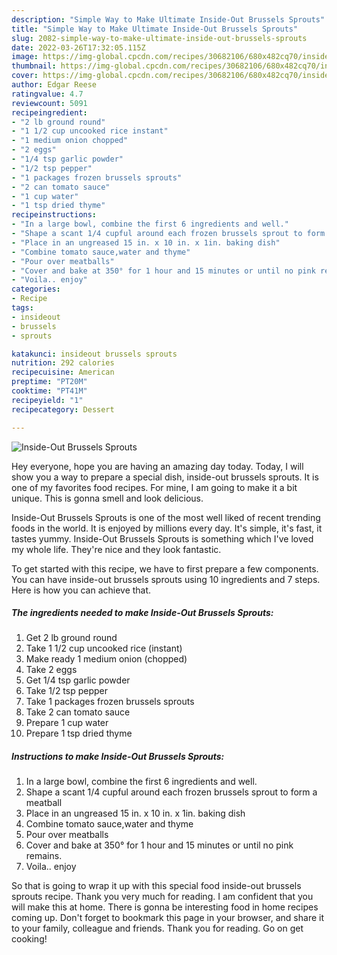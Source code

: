 ```yaml
---
description: "Simple Way to Make Ultimate Inside-Out Brussels Sprouts"
title: "Simple Way to Make Ultimate Inside-Out Brussels Sprouts"
slug: 2082-simple-way-to-make-ultimate-inside-out-brussels-sprouts
date: 2022-03-26T17:32:05.115Z
image: https://img-global.cpcdn.com/recipes/30682106/680x482cq70/inside-out-brussels-sprouts-recipe-main-photo.jpg
thumbnail: https://img-global.cpcdn.com/recipes/30682106/680x482cq70/inside-out-brussels-sprouts-recipe-main-photo.jpg
cover: https://img-global.cpcdn.com/recipes/30682106/680x482cq70/inside-out-brussels-sprouts-recipe-main-photo.jpg
author: Edgar Reese
ratingvalue: 4.7
reviewcount: 5091
recipeingredient:
- "2 lb ground round"
- "1 1/2 cup uncooked rice instant"
- "1 medium onion chopped"
- "2 eggs"
- "1/4 tsp garlic powder"
- "1/2 tsp pepper"
- "1 packages frozen brussels sprouts"
- "2 can tomato sauce"
- "1 cup water"
- "1 tsp dried thyme"
recipeinstructions:
- "In a large bowl, combine the first 6 ingredients and well."
- "Shape a scant 1/4 cupful around each frozen brussels sprout to form a meatball"
- "Place in an ungreased 15 in. x 10 in. x 1in. baking dish"
- "Combine tomato sauce,water and thyme"
- "Pour over meatballs"
- "Cover and bake at 350° for 1 hour and 15 minutes or until no pink remains."
- "Voila.. enjoy"
categories:
- Recipe
tags:
- insideout
- brussels
- sprouts

katakunci: insideout brussels sprouts 
nutrition: 292 calories
recipecuisine: American
preptime: "PT20M"
cooktime: "PT41M"
recipeyield: "1"
recipecategory: Dessert

---
```



![Inside-Out Brussels Sprouts](https://img-global.cpcdn.com/recipes/30682106/680x482cq70/inside-out-brussels-sprouts-recipe-main-photo.jpg)

Hey everyone, hope you are having an amazing day today. Today, I will show you a way to prepare a special dish, inside-out brussels sprouts. It is one of my favorites food recipes. For mine, I am going to make it a bit unique. This is gonna smell and look delicious.



Inside-Out Brussels Sprouts is one of the most well liked of recent trending foods in the world. It is enjoyed by millions every day. It's simple, it's fast, it tastes yummy. Inside-Out Brussels Sprouts is something which I've loved my whole life. They're nice and they look fantastic.


To get started with this recipe, we have to first prepare a few components. You can have inside-out brussels sprouts using 10 ingredients and 7 steps. Here is how you can achieve that.

<!--inarticleads1-->

##### The ingredients needed to make Inside-Out Brussels Sprouts:

1. Get 2 lb ground round
1. Take 1 1/2 cup uncooked rice (instant)
1. Make ready 1 medium onion (chopped)
1. Take 2 eggs
1. Get 1/4 tsp garlic powder
1. Take 1/2 tsp pepper
1. Take 1 packages frozen brussels sprouts
1. Take 2 can tomato sauce
1. Prepare 1 cup water
1. Prepare 1 tsp dried thyme




<!--inarticleads2-->

##### Instructions to make Inside-Out Brussels Sprouts:

1. In a large bowl, combine the first 6 ingredients and well.
1. Shape a scant 1/4 cupful around each frozen brussels sprout to form a meatball
1. Place in an ungreased 15 in. x 10 in. x 1in. baking dish
1. Combine tomato sauce,water and thyme
1. Pour over meatballs
1. Cover and bake at 350° for 1 hour and 15 minutes or until no pink remains.
1. Voila.. enjoy




So that is going to wrap it up with this special food inside-out brussels sprouts recipe. Thank you very much for reading. I am confident that you will make this at home. There is gonna be interesting food in home recipes coming up. Don't forget to bookmark this page in your browser, and share it to your family, colleague and friends. Thank you for reading. Go on get cooking!
